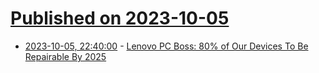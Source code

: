 # [Published on 2023-10-05](index.md)

* [2023-10-05, 22:40:00](https://hardware.slashdot.org/story/23/10/05/2047247/lenovo-pc-boss-80-of-our-devices-to-be-repairable-by-2025?utm_source=rss1.0mainlinkanon&utm_medium=feed) - [Lenovo PC Boss: 80% of Our Devices To Be Repairable By 2025](https://hardware.slashdot.org/story/23/10/05/2047247/lenovo-pc-boss-80-of-our-devices-to-be-repairable-by-2025?utm_source=rss1.0mainlinkanon&utm_medium=feed)
